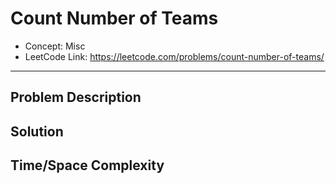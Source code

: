 # Count Number of Teams

- Concept: Misc
- LeetCode Link: https://leetcode.com/problems/count-number-of-teams/

---

## Problem Description

## Solution

## Time/Space Complexity

